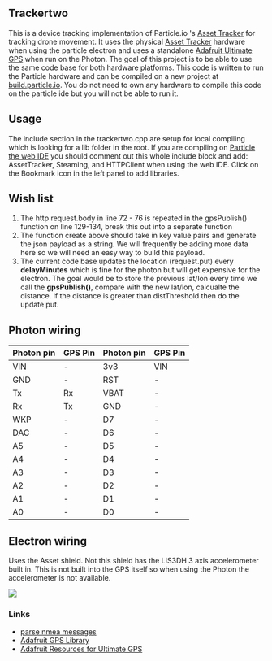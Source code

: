 
## Trackertwo

This is a device tracking implementation of Particle.io 's  [Asset Tracker](https://github.com/spark/AssetTracker) for tracking drone movement.  It uses the physical [Asset Tracker](https://www.particle.io/products/hardware/asset-tracker) hardware when using the particle electron and uses a standalone [Adafruit Ultimate GPS](https://www.adafruit.com/product/746) when run on the Photon.   The goal of this project is to be able to use the same code base for both hardware platforms.  This code is written to run the Particle hardware and can be compiled on a new project at [build.particle.io](build.particle.io).  You do not need to own any hardware to compile this code on the particle ide but you will not be able to run it.



## Usage

The include section in the trackertwo.cpp are setup for local compiling which is looking for a lib folder in the root.
If you are compiling on [Particle the web IDE](build.particle.io)
you should comment out this whole include block and add: AssetTracker, Steaming, and HTTPClient when using the web IDE.  Click on the Bookmark icon in the left panel to add libraries.

## Wish list
1.  The http request.body in line 72 - 76 is repeated in the gpsPublish() function on line 129-134,  break this out into a separate  function
2.  The function create above should take in key value pairs and generate the json payload as a string.  We will frequently be adding more data here so we will need an easy way to build this payload.
3. The current code base updates the location (request.put) every __delayMinutes__ which is fine for the photon but will get expensive for the electron.  The goal would be to store the previous lat/lon every time we call the __gpsPublish()__, compare with the new lat/lon, calcualte the distance.   If the distance is greater than distThreshold then do the update put.


## Photon wiring

Photon pin | GPS Pin |Photon pin | GPS Pin
----| ------- | ----| -------
VIN| - | 3v3 | VIN
GND| - | RST | -
Tx| Rx | VBAT | -
Rx| Tx | GND | -
WKP| - | D7 | -
DAC| - | D6 | -
A5| - | D5 | -
A4| - | D4 | -
A3| - | D3 | -
A2| - | D2 | -
A1| - | D1 | -
A0| - | D0 | -

## Electron wiring

Uses the Asset shield.  Not this shield has the LIS3DH 3 axis accelerometer built in.   This is not built into the GPS itself so  when using the Photon  the accelerometer is not available.

![](http://kbowerma.github.io/images/AssetTrackers.jpg)


### Links
* [parse nmea messages ](http://freenmea.net/decoder)
* [Adafruit GPS Library](https://github.com/adafruit/Adafruit_GPS)
* [Adafruit Resources for Ultimate GPS](https://learn.adafruit.com/adafruit-ultimate-gps)
